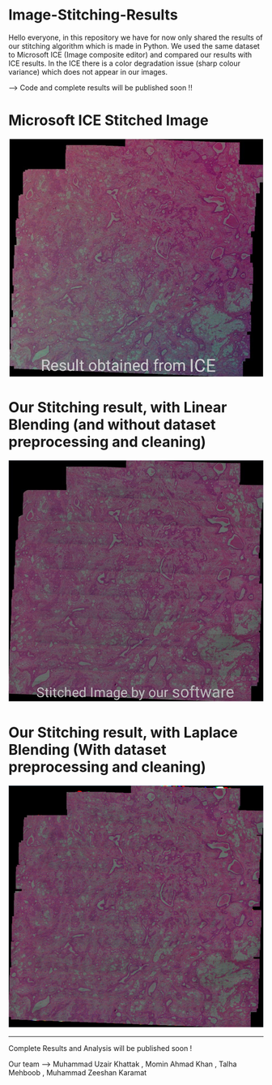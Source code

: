 # Image-Stitching-Results

Hello everyone, in this repository we have for now only shared the results of our stitching algorithm which is made in Python. We used the same dataset to Microsoft ICE (Image composite editor) and compared our results with ICE results. In the ICE there is a color degradation issue (sharp colour variance) which does not appear in our images.

--> Code and complete results will be published soon !! 


# Microsoft ICE Stitched Image

![alt text](https://github.com/Uzair-Khattak/Image-Stitching-Results/blob/main/ICE%20Result.jfif)


# Our Stitching result, with Linear Blending (and without dataset preprocessing and cleaning)

![alt text](https://github.com/Uzair-Khattak/Image-Stitching-Results/blob/main/Linear%20Blend.jfif)

# Our Stitching result, with Laplace Blending (With dataset preprocessing and cleaning)

![alt text](https://github.com/Uzair-Khattak/Image-Stitching-Results/blob/main/Laplace%20blending.PNG)

-------------------------
Complete Results and Analysis will be published soon ! 

Our team --> Muhammad Uzair Khattak , Momin Ahmad Khan , Talha Mehboob , Muhammad Zeeshan Karamat
